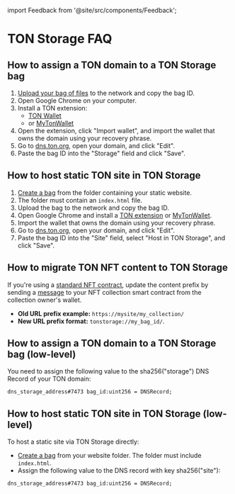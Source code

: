 import Feedback from '@site/src/components/Feedback';

# TON Storage FAQ

## How to assign a TON domain to a TON Storage bag

1. [Upload your bag of files](/v3/guidelines/web3/ton-storage/storage-daemon#creating-a-bag-of-files) to the network and copy the bag ID.
2. Open Google Chrome on your computer.
3. Install a TON extension:
   - [TON Wallet](https://chrome.google.com/webstore/detail/ton-wallet/nphplpgoakhhjchkkhmiggakijnkhfnd)
   - or [MyTonWallet](https://chrome.google.com/webstore/detail/mytonwallet/fldfpgipfncgndfolcbkdeeknbbbnhcc)
4. Open the extension, click "Import wallet", and import the wallet that owns the domain using your recovery phrase.
5. Go to [dns.ton.org](https://dns.ton.org), open your domain, and click "Edit".
6. Paste the bag ID into the "Storage" field and click "Save".

## How to host static TON site in TON Storage

1. [Create a bag](/v3/guidelines/web3/ton-storage/storage-daemon#creating-a-bag-of-files) from the folder containing your static website.
2. The folder must contain an `index.html` file.
3. Upload the bag to the network and copy the bag ID.
4. Open Google Chrome and install a [TON extension](https://chrome.google.com/webstore/detail/ton-wallet/nphplpgoakhhjchkkhmiggakijnkhfnd) or [MyTonWallet](https://chrome.google.com/webstore/detail/mytonwallet/fldfpgipfncgndfolcbkdeeknbbbnhcc).
5. Import the wallet that owns the domain using your recovery phrase.
6. Go to [dns.ton.org](https://dns.ton.org), open your domain, and click "Edit".
7. Paste the bag ID into the "Site" field, select "Host in TON Storage", and click "Save".

## How to migrate TON NFT content to TON Storage

If you're using a [standard NFT contract](https://github.com/ton-blockchain/token-contract/blob/main/nft/nft-collection-editable.fc), update the content prefix by sending a [message](https://github.com/ton-blockchain/token-contract/blob/2d411595a4f25fba43997a2e140a203c140c728a/nft/nft-collection-editable.fc#L132) to your NFT collection smart contract from the collection owner's wallet.

- **Old URL prefix example:** `https://mysite/my_collection/`
- **New URL prefix format:** `tonstorage://my_bag_id/`.

## How to assign a TON domain to a TON Storage bag (low-level)

You need to assign the following value to the sha256("storage") DNS Record of your TON domain:

```
dns_storage_address#7473 bag_id:uint256 = DNSRecord;
```

## How to host static TON site in TON Storage (low-level)

To host a static site via TON Storage directly:

- [Create a bag](/v3/guidelines/web3/ton-storage/storage-daemon#creating-a-bag-of-files) from your website folder. The folder must include `index.html`.
- Assign the following value to the DNS record with key sha256("site"):

```
dns_storage_address#7473 bag_id:uint256 = DNSRecord;
```

<Feedback />

